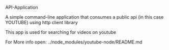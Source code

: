 API-Application

A simple command-line application that consumes a public api (in this case YOUTUBE) using http client library


This app is used for searching for videos on youtube

For More info open:
 ../node_modules/youtube-node/README.md